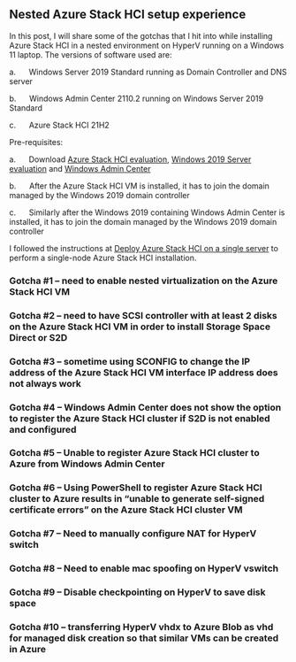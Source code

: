 ## Nested Azure Stack HCI setup experience

In this post, I will share some of the gotchas that I hit into while installing Azure Stack HCI in a nested environment on HyperV running on a Windows 11 laptop. The versions of software used are:

a.      Windows Server 2019 Standard running as Domain Controller and DNS server

b.      Windows Admin Center 2110.2 running on Windows Server 2019 Standard

c.      Azure Stack HCI 21H2

Pre-requisites:

a.      Download [Azure Stack HCI evaluation](https://azure.microsoft.com/en-us/contact/azure-stack-hci/), [Windows 2019 Server evaluation](https://info.microsoft.com/ww-landing-windows-server-2019.html) and [Windows Admin Center](https://www.microsoft.com/en-us/evalcenter/download-windows-admin-center)

b.      After the Azure Stack HCI VM is installed, it has to join the domain managed by the Windows 2019 domain controller

c.      Similarly after the Windows 2019 containing Windows Admin Center is installed, it has to join the domain managed by the Windows 2019 domain controller

I followed the instructions at [Deploy Azure Stack HCI on a single server](https://learn.microsoft.com/en-us/azure-stack/hci/deploy/single-server) to perform a single-node Azure Stack HCI installation.

### Gotcha #1 – need to enable nested virtualization on the Azure Stack HCI VM

### Gotcha #2 – need to have SCSI controller with at least 2 disks on the Azure Stack HCI VM in order to install Storage Space Direct or S2D

### Gotcha #3 – sometime using SCONFIG to change the IP address of the Azure Stack HCI VM interface IP address does not always work

### Gotcha #4 – Windows Admin Center does not show the option to register the Azure Stack HCI cluster if S2D is not enabled and configured

### Gotcha #5 – Unable to register Azure Stack HCI cluster to Azure from Windows Admin Center

### Gotcha #6 – Using PowerShell to register Azure Stack HCI cluster to Azure results in “unable to generate self-signed certificate errors” on the Azure Stack HCI cluster VM

### Gotcha #7 – Need to manually configure NAT for HyperV switch

### Gotcha #8 – Need to enable mac spoofing on HyperV vswitch

### Gotcha #9 – Disable checkpointing on HyperV to save disk space

### Gotcha #10 – transferring HyperV vhdx to Azure Blob as vhd for managed disk creation so that similar VMs can be created in Azure
